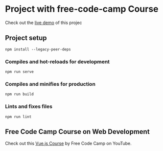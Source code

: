 # Project with free-code-camp Course
Check out the [live demo](https://vue-freecodecamp-course.ammar4web.com/) of this projec

## Project setup
```
npm install --legacy-peer-deps
```

### Compiles and hot-reloads for development
```
npm run serve
```

### Compiles and minifies for production
```
npm run build
```

### Lints and fixes files
```
npm run lint
```

## Free Code Camp Course on Web Development
Check out this [Vue.js Course](https://youtu.be/FXpIoQ_rT_c?t=8781) by Free Code Camp on YouTube.

